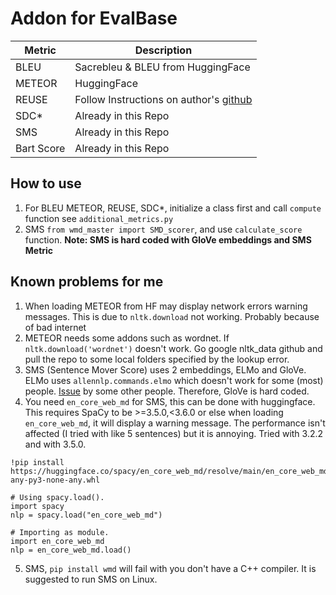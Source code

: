 # Addon for EvalBase

| Metric      | Description                            |
| ----------- | -------------------------------------- |
| BLEU        | Sacrebleu & BLEU from HuggingFace      |
| METEOR      | HuggingFace                            |
| REUSE       | Follow Instructions on author's [github](https://github.com/AnanyaCoder/WMT22Submission_REUSE)       
| SDC*        | Already in this Repo                   |
| SMS         | Already in this Repo                   |
| Bart Score  | Already in this Repo                   |

## How to use
1. For BLEU METEOR, REUSE, SDC*, initialize a class first and call `compute` function see `additional_metrics.py`
2. SMS `from wmd_master import SMD_scorer`, and use `calculate_score` function. **Note: SMS is hard coded with GloVe embeddings and SMS Metric**

## Known problems for me
1. When loading METEOR from HF may display network errors warning messages. This is due to `nltk.download` not working. Probably because of bad internet
2. METEOR needs some addons such as wordnet. If `nltk.download('wordnet')` doesn't work. Go google nltk_data github and pull the repo to some local folders specified by the lookup error.
3. SMS (Sentence Mover Score) uses 2 embeddings, ELMo and GloVe. ELMo uses `allennlp.commands.elmo` which doesn't work for some (most) people. [Issue](https://github.com/eaclark07/sms/issues/3) by some other people. Therefore,  GloVe is hard coded.
4. You need `en_core_web_md` for SMS, this can be done with huggingface. This requires SpaCy to be >=3.5.0,<3.6.0 or else when loading `en_core_web_md`, it will display a warning message. The performance isn't affected (I tried with like 5 sentences) but it is annoying. Tried with 3.2.2 and with 3.5.0.
~~~
!pip install https://huggingface.co/spacy/en_core_web_md/resolve/main/en_core_web_md-any-py3-none-any.whl

# Using spacy.load().
import spacy
nlp = spacy.load("en_core_web_md")

# Importing as module.
import en_core_web_md
nlp = en_core_web_md.load()
~~~
5. SMS, `pip install wmd` will fail with you don't have a C++ compiler. It is suggested to run SMS on Linux.
